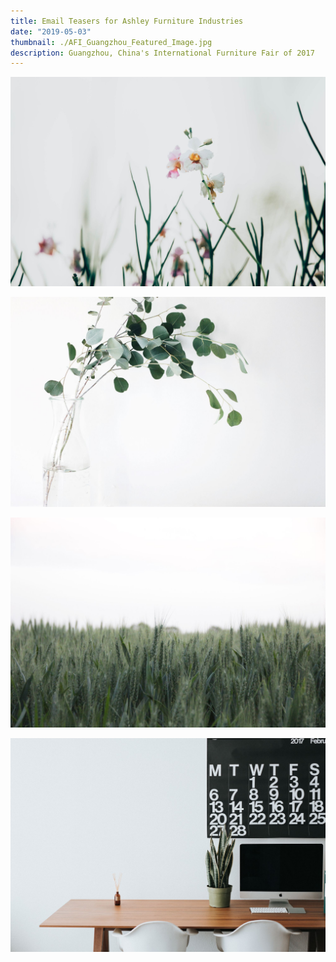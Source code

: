 ```yaml
---
title: Email Teasers for Ashley Furniture Industries
date: "2019-05-03"
thumbnail: ./AFI_Guangzhou_Featured_Image.jpg
description: Guangzhou, China's International Furniture Fair of 2017
---
```


![Green](./chuttersnap-564286-unsplash.jpg)

![Green](./jazmin-quaynor-105210-unsplash.jpg)

![Green](./josh-silver-730329-unsplash.jpg)

![Green](./roman-bozhko-251947-unsplash.jpg)
